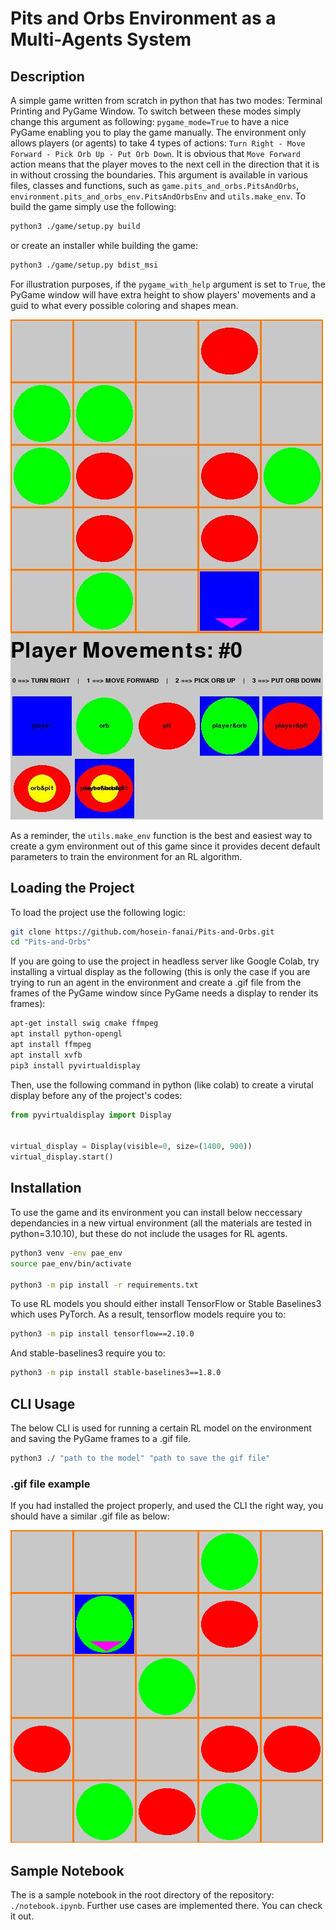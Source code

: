 # Pits and Orbs Environment as a Multi-Agents System
## Description
A simple game written from scratch in python that has two modes: Terminal Printing and PyGame Window. To switch between these modes simply change this argument as following: ```pygame_mode=True``` to have a nice PyGame enabling you to play the game manually. The environment only allows players (or agents) to take 4 types of actions: ```Turn Right - Move Forward - Pick Orb Up - Put Orb Down```. It is obvious that ```Move Forward``` action means that the player moves to the next cell in the direction that it is in without crossing the boundaries. This argument is available in various files, classes and functions, such as ```game.pits_and_orbs.PitsAndOrbs```, ```environment.pits_and_orbs_env.PitsAndOrbsEnv``` and ```utils.make_env```. To build the game simply use the following:

```bash
python3 ./game/setup.py build
```

or create an installer while building the game:
```bash
python3 ./game/setup.py bdist_msi
```

For illustration purposes, if the ```pygame_with_help``` argument is set to ```True```, the PyGame window will have extra height to show players' movements and a guid to what every possible coloring and shapes mean.

![](https://github.com/hosein-fanai/Pits-and-Orbs/blob/main/materials/screenshot.jpg?raw=true "A sample screenshot of the starting point of the PyGame Window mode with help showed.")

As a reminder, the ```utils.make_env``` function is the best and easiest way to create a gym environment out of this game since it provides decent default parameters to train the environment for an RL algorithm.

## Loading the Project
To load the project use the following logic:

```bash
git clone https://github.com/hosein-fanai/Pits-and-Orbs.git
cd "Pits-and-Orbs"
```

If you are going to use the project in headless server like Google Colab, try installing a virtual display as the following (this is only the case if you are trying to run an agent in the environment and create a .gif file from the frames of the PyGame window since PyGame needs a display to render its frames):

```bash
apt-get install swig cmake ffmpeg
apt install python-opengl
apt install ffmpeg
apt install xvfb
pip3 install pyvirtualdisplay
```

Then, use the following command in python (like colab) to create a virutal display before any of the project's codes:

```python
from pyvirtualdisplay import Display


virtual_display = Display(visible=0, size=(1400, 900))
virtual_display.start()
```


## Installation
To use the game and its environment you can install below neccessary dependancies in a new virtual environment (all the materials are tested in python=3.10.10), but these do not include the usages for RL agents.

```bash
python3 venv -env pae_env
source pae_env/bin/activate

python3 -m pip install -r requirements.txt
```

To use RL models you should either install TensorFlow or Stable Baselines3 which uses PyTorch. As a result, tensorflow models require you to:

```bash
python3 -m pip install tensorflow==2.10.0
```
And stable-baselines3 require you to:

```bash
python3 -m pip install stable-baselines3==1.8.0
```

## CLI Usage
The below CLI is used for running a certain RL model on the environment and saving the PyGame frames to a .gif file.

```bash
python3 ./ "path to the model" "path to save the gif file"
```

### .gif file example
If you had installed the project properly, and used the CLI the right way, you should have a similar .gif file as below:

![](https://github.com/hosein-fanai/Pits-and-Orbs/blob/main/gifs/First%20phase%20(single%20agent%20with%2010mil-iters-A2C%20model).gif?raw=true "First phase (single agent with 10mil-iters-A2C model")

## Sample Notebook
The is a sample notebook in the root directory of the repository: ```./notebook.ipynb```. Further use cases are implemented there. You can check it out.

